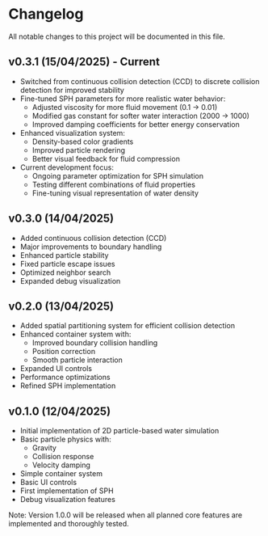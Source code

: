 # Changelog

All notable changes to this project will be documented in this file.

## v0.3.1 (15/04/2025) - Current
- Switched from continuous collision detection (CCD) to discrete collision detection for improved stability
- Fine-tuned SPH parameters for more realistic water behavior:
  - Adjusted viscosity for more fluid movement (0.1 → 0.01)
  - Modified gas constant for softer water interaction (2000 → 1000)
  - Improved damping coefficients for better energy conservation
- Enhanced visualization system:
  - Density-based color gradients
  - Improved particle rendering
  - Better visual feedback for fluid compression
- Current development focus:
  - Ongoing parameter optimization for SPH simulation
  - Testing different combinations of fluid properties
  - Fine-tuning visual representation of water density

## v0.3.0 (14/04/2025)
- Added continuous collision detection (CCD)
- Major improvements to boundary handling
- Enhanced particle stability
- Fixed particle escape issues
- Optimized neighbor search
- Expanded debug visualization

## v0.2.0 (13/04/2025)
- Added spatial partitioning system for efficient collision detection
- Enhanced container system with:
  - Improved boundary collision handling
  - Position correction
  - Smooth particle interaction
- Expanded UI controls
- Performance optimizations
- Refined SPH implementation

## v0.1.0 (12/04/2025)
- Initial implementation of 2D particle-based water simulation
- Basic particle physics with:
  - Gravity
  - Collision response
  - Velocity damping
- Simple container system
- Basic UI controls
- First implementation of SPH
- Debug visualization features

Note: Version 1.0.0 will be released when all planned core features are implemented and thoroughly tested. 